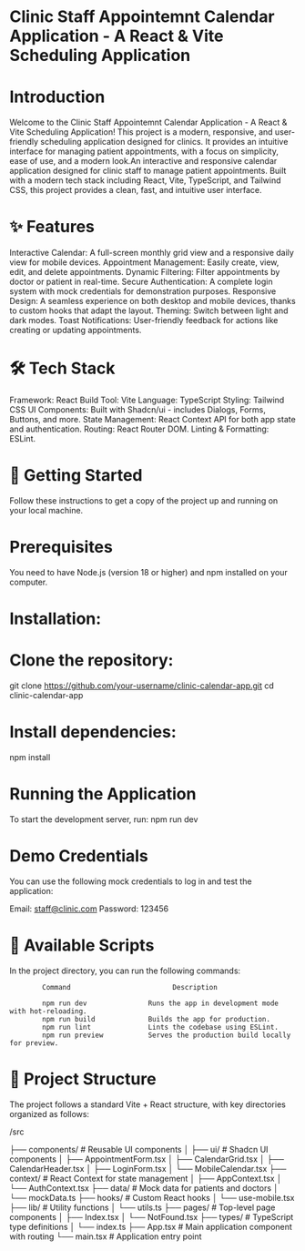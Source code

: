 # Clinic Staff Appointemnt Calendar Application - A React & Vite Scheduling Application

# Introduction
 Welcome to the Clinic Staff Appointemnt Calendar Application - A React & Vite Scheduling Application! This project is a modern, responsive, and user-friendly scheduling application designed for clinics. It provides an intuitive interface for managing patient appointments, with a focus on simplicity, ease of use, and a modern look.An interactive and responsive calendar application designed for clinic staff to manage patient appointments. Built with a modern tech stack including React, Vite, TypeScript, and Tailwind CSS, this project provides a clean, fast, and intuitive user interface.


# ✨ Features
 Interactive Calendar: A full-screen monthly grid view and a responsive daily view for mobile devices.
 Appointment Management: Easily create, view, edit, and delete appointments.
 Dynamic Filtering: Filter appointments by doctor or patient in real-time.
 Secure Authentication: A complete login system with mock credentials for demonstration purposes.
 Responsive Design: A seamless experience on both desktop and mobile devices, thanks to custom hooks that adapt the layout.
 Theming: Switch between light and dark modes.
 Toast Notifications: User-friendly feedback for actions like creating or updating appointments.

# 🛠️ Tech Stack
Framework: React
Build Tool: Vite
Language: TypeScript
Styling: Tailwind CSS
UI Components: Built with Shadcn/ui - includes Dialogs, Forms, Buttons, and more.
State Management: React Context API for both app state and authentication.
Routing: React Router DOM.
Linting & Formatting: ESLint.

# 🚀 Getting Started
Follow these instructions to get a copy of the project up and running on your local machine.

# Prerequisites
You need to have Node.js (version 18 or higher) and npm installed on your computer.

# Installation:
# Clone the repository:
git clone https://github.com/your-username/clinic-calendar-app.git
cd clinic-calendar-app

# Install dependencies:
npm install

# Running the Application
To start the development server, run:
npm run dev

# Demo Credentials
You can use the following mock credentials to log in and test the application:

Email: staff@clinic.com
Password: 123456

# 📜 Available Scripts
In the project directory, you can run the following commands:

            Command                         Description

            npm run dev               Runs the app in development mode with hot-reloading.
            npm run build             Builds the app for production.
            npm run lint              Lints the codebase using ESLint.
            npm run preview           Serves the production build locally for preview.

# 📂 Project Structure
The project follows a standard Vite + React structure, with key directories organized as follows:

 /src
 
├── components/       # Reusable UI components
│   ├── ui/           # Shadcn UI components
│   ├── AppointmentForm.tsx
│   ├── CalendarGrid.tsx
│   ├── CalendarHeader.tsx
│   ├── LoginForm.tsx
│   └── MobileCalendar.tsx
├── context/          # React Context for state management
│   ├── AppContext.tsx
│   └── AuthContext.tsx
├── data/             # Mock data for patients and doctors
│   └── mockData.ts
├── hooks/            # Custom React hooks
│   └── use-mobile.tsx
├── lib/              # Utility functions
│   └── utils.ts
├── pages/            # Top-level page components
│   ├── Index.tsx
│   └── NotFound.tsx
├── types/            # TypeScript type definitions
│   └── index.ts
├── App.tsx           # Main application component with routing
└── main.tsx          # Application entry point
